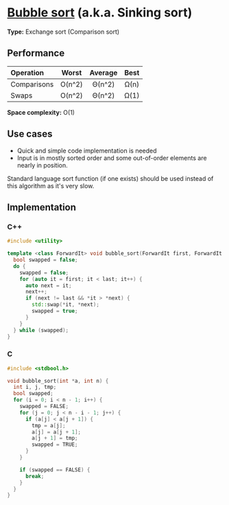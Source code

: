 # [Bubble sort](https://en.wikipedia.org/wiki/Bubble_sort) (a.k.a. Sinking sort)

**Type:** Exchange sort (Comparison sort)

## Performance

| Operation   | Worst  | Average | Best |
| :---------- | :----: | :-----: | :--: |
| Comparisons | O(n^2) | Θ(n^2)  | Ω(n) |
| Swaps       | O(n^2) | Θ(n^2)  | Ω(1) |

**Space complexity:** O(1)

## Use cases

- Quick and simple code implementation is needed
- Input is in mostly sorted order and some out-of-order elements are nearly in position.

Standard language sort function (if one exists) should be used instead of this algorithm as it's very slow.

## Implementation

### C++

```c++
#include <utility>

template <class ForwardIt> void bubble_sort(ForwardIt first, ForwardIt last) {
  bool swapped = false;
  do {
    swapped = false;
    for (auto it = first; it < last; it++) {
      auto next = it;
      next++;
      if (next != last && *it > *next) {
        std::swap(*it, *next);
        swapped = true;
      }
    }
  } while (swapped);
}
```

### C

```c
#include <stdbool.h>

void bubble_sort(int *a, int n) {
  int i, j, tmp;
  bool swapped;
  for (i = 0; i < n - 1; i++) {
    swapped = FALSE;
    for (j = 0; j < n - i - 1; j++) {
      if (a[j] < a[j + 1]) {
        tmp = a[j];
        a[j] = a[j + 1];
        a[j + 1] = tmp;
        swapped = TRUE;
      }
    }

    if (swapped == FALSE) {
      break;
    }
  }
}
```
